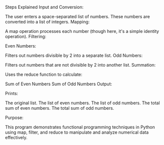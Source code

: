 
Steps Explained
Input and Conversion:

The user enters a space-separated list of numbers.
These numbers are converted into a list of integers.
Mapping:

A map operation processes each number (though here, it's a simple identity operation).
Filtering:

Even Numbers: 

Filters out numbers divisible by 2 into a separate list.
Odd Numbers:

Filters out numbers that are not divisible by 2 into another list.
Summation:

Uses the reduce function to calculate:

Sum of Even Numbers
Sum of Odd Numbers
Output:

Prints:

The original list.
The list of even numbers.
The list of odd numbers.
The total sum of even numbers.
The total sum of odd numbers.

Purpose:

This program demonstrates functional programming techniques in Python using map, filter, and reduce to manipulate and analyze numerical data effectively.






